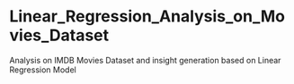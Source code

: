 # Linear_Regression_Analysis_on_Movies_Dataset
Analysis on IMDB Movies Dataset and insight generation based on Linear Regression Model
